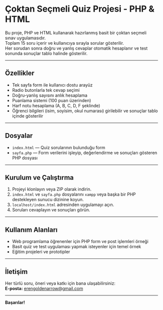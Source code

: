 # Çoktan Seçmeli Quiz Projesi - PHP & HTML

Bu proje, PHP ve HTML kullanarak hazırlanmış basit bir çoktan seçmeli sınav uygulamasıdır.  
Toplam 15 soru içerir ve kullanıcıya sırayla sorular gösterilir.  
Her sorudan sonra doğru ve yanlış cevaplar otomatik hesaplanır ve test sonunda sonuçlar tablo halinde gösterilir.  

---

## Özellikler

- Tek sayfa form ile kullanıcı dostu arayüz  
- Radio butonlarla tek cevap seçimi  
- Doğru-yanlış sayısını anlık hesaplama  
- Puanlama sistemi (100 puan üzerinden)  
- Harf notu hesaplama (A, B, C, D, F şeklinde)  
- Öğrenci bilgileri (isim, soyisim, okul numarası) girilebilir ve sonuçlar tablo içinde gösterilir  

---

## Dosyalar

- `index.html` — Quiz sorularının bulunduğu form  
- `sayfa.php` — Form verilerini işleyip, değerlendirme ve sonuçları gösteren PHP dosyası  

---

## Kurulum ve Çalıştırma

1. Projeyi klonlayın veya ZIP olarak indirin.  
2. `index.html` ve `sayfa.php` dosyalarını `xampp` veya başka bir PHP destekleyen sunucu dizinine koyun.  
3. `localhost/index.html` adresinden uygulamayı açın.  
4. Soruları cevaplayın ve sonuçları görün.

---

## Kullanım Alanları

- Web programlama öğrenenler için PHP form ve post işlemleri örneği  
- Basit quiz ve test uygulaması yapmak isteyenler için temel örnek  
- Eğitim projeleri ve prototipler  

---

## İletişim

Her türlü soru, öneri veya katkı için bana ulaşabilirsiniz:  
**E-posta:** erengoldenarrow@gmail.com


---

**Başarılar!**
